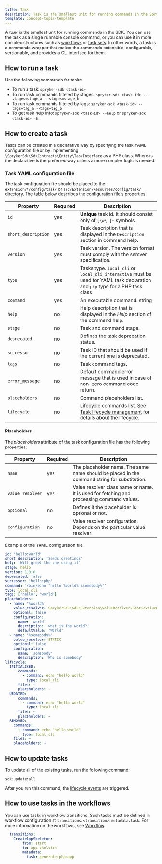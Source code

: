 ```yaml
---
title: Task
description: Task is the smallest unit for running commands in the Spryker SDK which serves as a command wrapper.
template: concept-topic-template
---
```


A *task* is the smallest unit for running commands in the SDK.
You can use the task as a single runnable console command, or you can use it in more complex structures such as [workflows](/docs/sdk/dev/initialize-and-run-workflows.html) or [task sets](/docs/sdk/dev/task-set.md).
In other words, a task is a commands wrapper that makes the commands extensible, configurable, versionable, and provides a CLI interface for them.

## How to run a task

Use the following commands for tasks:

- To run a task: `spryker-sdk <task-id>`
- To run task commands filtered by stages: `spryker-sdk <task-id> --stages=stage_a --stages=stage_b` 
- To run task commands filtered by tags: `spryker-sdk <task-id> --tags=tag_a --tags=tag_b` 
- To get task help info: `spryker-sdk <task-id> --help` or `spryker-sdk <task-id> -h`.

## How to create a task

Tasks can be created in a declarative way by specifying the task YAML configuration file or by implementing `\SprykerSdk\SdkContracts\Entity\TaskInterface` as a PHP class.
Whereas the declarative is the preferred way unless a more complex logic is needed.

### Task YAML configuration file

The task configuration file should be placed to the `extension/*/config/task/` or `src/Extension/Resources/config/task/` directory. The table below describes the configuration file's properties.

| Property            | Required | Description                                                                                                                   |
|---------------------|----------|-------------------------------------------------------------------------------------------------------------------------------|
| `id`                | yes      | __Unique__ task id. It should consist only of `[\w\:]+` symbols.                                                                  |
| `short_description` | yes      | Task description that is displayed in the `Description` section in command help.                                                    |
| `version`           | yes      | Task version. The version format must comply with the semver specification.                                                                            |
| `type`              | yes      | Tasks type. `local_cli` or `local_cli_interactive` must be used for YAML task declaration and `php` type for a PHP task class |
| `command`           | yes      | An executable command. string                                                                                                  |
| `help`              | no       | Help description that is displayed in the *Help* section of the command help.                                                           |
| `stage`             | no       | Task and command stage.                                                                                                        |
| `deprecated`        | no       | Defines the task deprecation status.                                                                                           |
| `successor`         | no       | Task ID that should be used if the current one is deprecated.                                                          |
| `tags`              | no       | Task command tags.                                                                                                             |
| `error_message`     | no       | Default command error message that is used in case of non-zero command code return.                                             |
| `placeholders`      | no       | Command [placeholders](#placeholders)   list.                                                                  |
| `lifecycle`         | no       | Lifecycle commands list. See [Task lifecycle management](/docs/sdk/dev/task-lifecycle-management.html) for details about the lifecycle.                                                                  |

#### Placeholders

The *placeholders* attribute of the task configuration file has the following properties:

| Property         | Required | Description                                                                                                                      |
|------------------|----------|----------------------------------------------------------------------------------------------------------------------------------|
| `name`           | yes      | The placeholder name. The same name should be placed in the command string for substitution. |
| `value_resolver` | yes      | Value resolver class name or name. It is used for fetching and processing command values.                                             |
| `optional`       | no       | Defines if the placeholder is optional or not.                                                                                          |
| `configuration`  | no       | Value resolver configuration. Depends on the particular value resolver.                                                               |

Example of the YAML configuration file: 

```yaml
id: 'hello:world'
short_description: 'Sends greetings'
help: 'Will greet the one using it'
stage: hello
version: 1.0.0
deprecated: false
successor: 'hello:php'
command: '/bin/echo "hello %world% %somebody%"'
type: local_cli
tags: ['hello', 'world']
placeholders:
  - name: '%world%'
    value_resolver: SprykerSdk\Sdk\Extension\ValueResolver\StaticValueResolver
    optional: false
    configuration:
      name: 'world'
      description: 'what is the world?'
      defaultValue: 'World'
  - name: '%somebody%'
    value_resolver: STATIC
    optional: false
    configuration:
      name: 'somebody'
      description: 'Who is somebody'
lifecycle:
  INITIALIZED:
      commands:
        - command: echo "hello world"
          type: local_cli
      files: ~
      placeholders: ~
  UPDATED:
      commands:
        - command: echo "hello world"
          type: local_cli
      files: ~
      placeholders: ~
  REMOVED:
    commands:
      - command: echo "hello world"
        type: local_cli
    files: ~
    placeholders: ~
```
## How to update tasks

To update all of the existing tasks, run the following command: 

```bash
sdk:update:all
```
After you run this command, the [lifecycle events](lifecycle_management.md) are triggered.

## How to use tasks in the workflows

You can use tasks in workflow transitions.
Such tasks must be defined in workflow configuration at `transitions.<transition>.metadata.task`.
For more information on the workflows, see [Workflow](workflow.md).

```yaml
  transitions:
    CreateAppSkeleton:
        from: start
        to: app-skeleton
        metadata:
          task: generate:php:app
```
